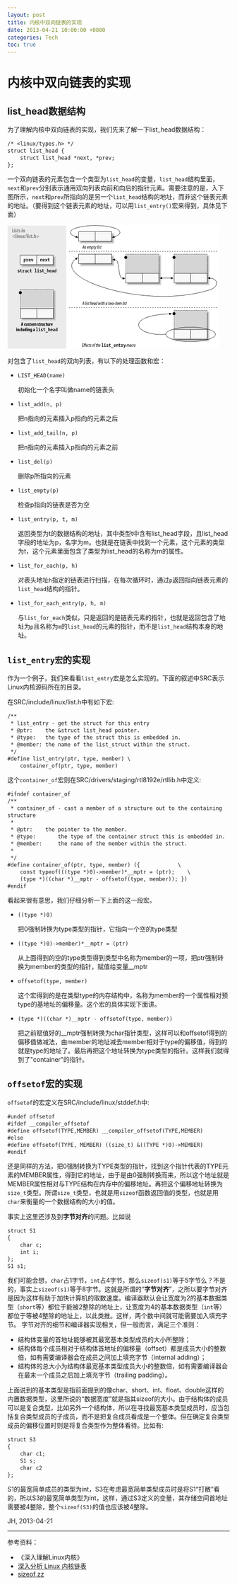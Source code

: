 ```yaml
---
layout: post
title: 内核中双向链表的实现
date: 2013-04-21 10:00:00 +0800
categories: Tech
toc: true
---
```


# 内核中双向链表的实现

## list_head数据结构

为了理解内核中双向链表的实现，我们先来了解一下list_head数据结构：

    /* <linux/types.h> */
    struct list_head {
        struct list_head *next, *prev;
    };

一个双向链表的元素包含一个类型为`list_head`的变量，`list_head`结构里面，`next`和`prev`分别表示通用双向列表向前和向后的指针元素。需要注意的是，入下图所示，`next`和`prev`所指向的是另一个`list_head`结构的地址，而非这个链表元素的地址。（要得到这个链表元素的地址，可以用`list_entry()`宏来得到，具体见下面）

![`list_head`和链表结构图](/assets/kernel_list_head.png)

对包含了`list_head`的双向列表，有以下的处理函数和宏：

* `LIST_HEAD(name)`

    初始化一个名字叫做name的链表头

* `list_add(n, p)`

    把n指向的元素插入p指向的元素之后

* `list_add_tail(n, p)`

    把n指向的元素插入p指向的元素之前

* `list_del(p)`

    删除p所指向的元素

* `list_empty(p)`

    检查p指向的链表是否为空

* `list_entry(p, t, m)`

    返回类型为t的数据结构的地址，其中类型t中含有list_head字段，且list_head字段的地址为p，名字为m。也就是在链表中找到一个元素，这个元素的类型为t，这个元素里面包含了类型为list_head的名称为m的属性。


* `list_for_each(p, h)`

    对表头地址`h`指定的链表进行扫描，在每次循环时，通过`p`返回指向链表元素的`list_head`结构的指针。

* `list_for_each_entry(p, h, m)`

    与`list_for_each`类似，只是返回的是链表元素的指针，也就是返回包含了地址为`p`且名称为`m`的`list_head`的元素的指针，而不是`list_head`结构本身的地址。


## `list_entry宏`的实现

作为一个例子，我们来看看`list_entry`宏是怎么实现的。下面的叙述中SRC表示Linux内核源码所在的目录。

在SRC/include/linux/list.h中有如下宏:

    /**
     * list_entry - get the struct for this entry
     * @ptr:    the &struct list_head pointer.
     * @type:   the type of the struct this is embedded in.
     * @member: the name of the list_struct within the struct.
     */
    #define list_entry(ptr, type, member) \
        container_of(ptr, type, member)

这个`container_of`宏则在SRC/drivers/staging/rtl8192e/rtllib.h中定义:

    #ifndef container_of
    /**
     * container_of - cast a member of a structure out to the containing structure
     *
     * @ptr:    the pointer to the member.
     * @type:       the type of the container struct this is embedded in.
     * @member:     the name of the member within the struct.
     *
     */
    #define container_of(ptr, type, member) ({            \
        const typeof(((type *)0)->member)*__mptr = (ptr);    \
        (type *)((char *)__mptr - offsetof(type, member)); })
    #endif

看起来很有意思，我们仔细分析一下上面的这一段宏。

* `((type *)0)`

    把0强制转换为type类型的指针，它指向一个空的type类型

* `((type *)0)->member)*__mptr = (ptr)`

    从上面得到的空的type类型得到类型中名称为member的一项，把ptr强制转换为member的类型的指针，赋值给变量__mptr

* `offsetof(type, member)`

    这个宏得到的是在类型type的内存结构中，名称为member的一个属性相对预type的基地址的偏移量。这个宏的具体实现下面讲。

* `(type *)((char *)__mptr - offsetof(type, member))`

    把之前赋值好的__mptr强制转换为char指针类型，这样可以和offsetof得到的偏移值做减法，由member的地址减去member相对于type的偏移值，得到的就是type的地址了。最后再把这个地址转换为type类型的指针。这样我们就得到了"container"的指针。


## `offsetof`宏的实现

`offsetof`的宏定义在SRC/include/linux/stddef.h中:

    #undef offsetof
    #ifdef __compiler_offsetof
    #define offsetof(TYPE,MEMBER) __compiler_offsetof(TYPE,MEMBER)
    #else
    #define offsetof(TYPE, MEMBER) ((size_t) &((TYPE *)0)->MEMBER)
    #endif

还是同样的方法，把0强制转换为TYPE类型的指针，找到这个指针代表的TYPE元素的MEMBER属性，得到它的地址，由于是由0强制转换而来，所以这个地址就是MEMBER属性相对与TYPE结构在内存中的偏移地址。再把这个偏移地址转换为`size_t`类型。所谓`size_t`类型，也就是用`sizeof`函数返回值的类型，也就是用`char`来衡量的一个数据结构的大小的值。

事实上这里还涉及到**字节对齐**的问题。比如说

    struct S1
    {
        char c;
        int i;
    };
    S1 s1;

我们可能会想，`char`占1字节，`int`占4字节，那么`sizeof(s1)`等于5字节么？不是的，事实上`sizeof(s1)`等于8字节。这就是所谓的“**字节对齐**”，之所以要字节对齐是因为这样有助于加快计算机的取数速度。编译器默认会让宽度为2的基本数据类型（`short`等）都位于能被2整除的地址上，让宽度为4的基本数据类型（`int`等）都位于等被4整除的地址上，以此类推。这样，两个数中间就可能需要加入填充字节。 字节对齐的细节和编译器实现相关，但一般而言，满足三个准则：

* 结构体变量的首地址能够被其最宽基本类型成员的大小所整除；
* 结构体每个成员相对于结构体首地址的偏移量（offset）都是成员大小的整数倍，如有需要编译器会在成员之间加上填充字节（internal adding）；
* 结构体的总大小为结构体最宽基本类型成员大小的整数倍，如有需要编译器会在最末一个成员之后加上填充字节（trailing padding）。

上面说到的基本类型是指前面提到的像char、short、int、float、double这样的内置数据类型，这里所说的“数据宽度”就是指其sizeof的大小。由于结构体的成员可以是复合类型，比如另外一个结构体，所以在寻找最宽基本类型成员时，应当包括复合类型成员的子成员，而不是把复合成员看成是一个整体。但在确定复合类型成员的偏移位置时则是将复合类型作为整体看待。比如有:

    struct S3
    {
        char c1;
        S1 s;
        char c2
    };

S1的最宽简单成员的类型为int，S3在考虑最宽简单类型成员时是将S1“打散”看的，所以S3的最宽简单类型为int，这样，通过S3定义的变量，其存储空间首地址需要被4整除，整个`sizeof(S3)`的值也应该被4整除。


JH, 2013-04-21

----
参考资料：

* 《深入理解Linux内核》
* [深入分析 Linux 内核链表](http://www.ibm.com/developerworks/cn/linux/kernel/l-chain/index.html)
* [sizeof zz](http://stillive.bokee.com/3430695.html)

